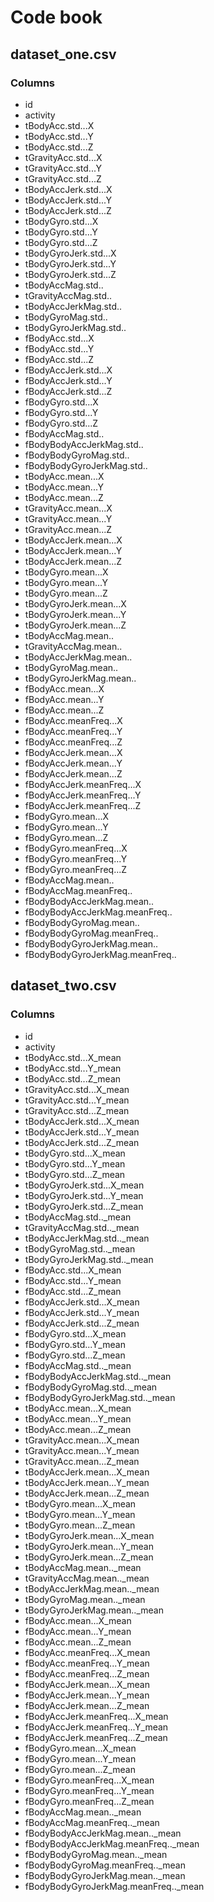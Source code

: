 # Code book

## dataset_one.csv
### Columns
* id
* activity
* tBodyAcc.std...X
* tBodyAcc.std...Y
* tBodyAcc.std...Z
* tGravityAcc.std...X
* tGravityAcc.std...Y
* tGravityAcc.std...Z
* tBodyAccJerk.std...X
* tBodyAccJerk.std...Y
* tBodyAccJerk.std...Z
* tBodyGyro.std...X
* tBodyGyro.std...Y
* tBodyGyro.std...Z
* tBodyGyroJerk.std...X
* tBodyGyroJerk.std...Y
* tBodyGyroJerk.std...Z
* tBodyAccMag.std..
* tGravityAccMag.std..
* tBodyAccJerkMag.std..
* tBodyGyroMag.std..
* tBodyGyroJerkMag.std..
* fBodyAcc.std...X
* fBodyAcc.std...Y
* fBodyAcc.std...Z
* fBodyAccJerk.std...X
* fBodyAccJerk.std...Y
* fBodyAccJerk.std...Z
* fBodyGyro.std...X
* fBodyGyro.std...Y
* fBodyGyro.std...Z
* fBodyAccMag.std..
* fBodyBodyAccJerkMag.std..
* fBodyBodyGyroMag.std..
* fBodyBodyGyroJerkMag.std..
* tBodyAcc.mean...X
* tBodyAcc.mean...Y
* tBodyAcc.mean...Z
* tGravityAcc.mean...X
* tGravityAcc.mean...Y
* tGravityAcc.mean...Z
* tBodyAccJerk.mean...X
* tBodyAccJerk.mean...Y
* tBodyAccJerk.mean...Z
* tBodyGyro.mean...X
* tBodyGyro.mean...Y
* tBodyGyro.mean...Z
* tBodyGyroJerk.mean...X
* tBodyGyroJerk.mean...Y
* tBodyGyroJerk.mean...Z
* tBodyAccMag.mean..
* tGravityAccMag.mean..
* tBodyAccJerkMag.mean..
* tBodyGyroMag.mean..
* tBodyGyroJerkMag.mean..
* fBodyAcc.mean...X
* fBodyAcc.mean...Y
* fBodyAcc.mean...Z
* fBodyAcc.meanFreq...X
* fBodyAcc.meanFreq...Y
* fBodyAcc.meanFreq...Z
* fBodyAccJerk.mean...X
* fBodyAccJerk.mean...Y
* fBodyAccJerk.mean...Z
* fBodyAccJerk.meanFreq...X
* fBodyAccJerk.meanFreq...Y
* fBodyAccJerk.meanFreq...Z
* fBodyGyro.mean...X
* fBodyGyro.mean...Y
* fBodyGyro.mean...Z
* fBodyGyro.meanFreq...X
* fBodyGyro.meanFreq...Y
* fBodyGyro.meanFreq...Z
* fBodyAccMag.mean..
* fBodyAccMag.meanFreq..
* fBodyBodyAccJerkMag.mean..
* fBodyBodyAccJerkMag.meanFreq..
* fBodyBodyGyroMag.mean..
* fBodyBodyGyroMag.meanFreq..
* fBodyBodyGyroJerkMag.mean..
* fBodyBodyGyroJerkMag.meanFreq..


## dataset_two.csv
### Columns
* id
* activity
* tBodyAcc.std...X_mean
* tBodyAcc.std...Y_mean
* tBodyAcc.std...Z_mean
* tGravityAcc.std...X_mean
* tGravityAcc.std...Y_mean
* tGravityAcc.std...Z_mean
* tBodyAccJerk.std...X_mean
* tBodyAccJerk.std...Y_mean
* tBodyAccJerk.std...Z_mean
* tBodyGyro.std...X_mean
* tBodyGyro.std...Y_mean
* tBodyGyro.std...Z_mean
* tBodyGyroJerk.std...X_mean
* tBodyGyroJerk.std...Y_mean
* tBodyGyroJerk.std...Z_mean
* tBodyAccMag.std.._mean
* tGravityAccMag.std.._mean
* tBodyAccJerkMag.std.._mean
* tBodyGyroMag.std.._mean
* tBodyGyroJerkMag.std.._mean
* fBodyAcc.std...X_mean
* fBodyAcc.std...Y_mean
* fBodyAcc.std...Z_mean
* fBodyAccJerk.std...X_mean
* fBodyAccJerk.std...Y_mean
* fBodyAccJerk.std...Z_mean
* fBodyGyro.std...X_mean
* fBodyGyro.std...Y_mean
* fBodyGyro.std...Z_mean
* fBodyAccMag.std.._mean
* fBodyBodyAccJerkMag.std.._mean
* fBodyBodyGyroMag.std.._mean
* fBodyBodyGyroJerkMag.std.._mean
* tBodyAcc.mean...X_mean
* tBodyAcc.mean...Y_mean
* tBodyAcc.mean...Z_mean
* tGravityAcc.mean...X_mean
* tGravityAcc.mean...Y_mean
* tGravityAcc.mean...Z_mean
* tBodyAccJerk.mean...X_mean
* tBodyAccJerk.mean...Y_mean
* tBodyAccJerk.mean...Z_mean
* tBodyGyro.mean...X_mean
* tBodyGyro.mean...Y_mean
* tBodyGyro.mean...Z_mean
* tBodyGyroJerk.mean...X_mean
* tBodyGyroJerk.mean...Y_mean
* tBodyGyroJerk.mean...Z_mean
* tBodyAccMag.mean.._mean
* tGravityAccMag.mean.._mean
* tBodyAccJerkMag.mean.._mean
* tBodyGyroMag.mean.._mean
* tBodyGyroJerkMag.mean.._mean
* fBodyAcc.mean...X_mean
* fBodyAcc.mean...Y_mean
* fBodyAcc.mean...Z_mean
* fBodyAcc.meanFreq...X_mean
* fBodyAcc.meanFreq...Y_mean
* fBodyAcc.meanFreq...Z_mean
* fBodyAccJerk.mean...X_mean
* fBodyAccJerk.mean...Y_mean
* fBodyAccJerk.mean...Z_mean
* fBodyAccJerk.meanFreq...X_mean
* fBodyAccJerk.meanFreq...Y_mean
* fBodyAccJerk.meanFreq...Z_mean
* fBodyGyro.mean...X_mean
* fBodyGyro.mean...Y_mean
* fBodyGyro.mean...Z_mean
* fBodyGyro.meanFreq...X_mean
* fBodyGyro.meanFreq...Y_mean
* fBodyGyro.meanFreq...Z_mean
* fBodyAccMag.mean.._mean
* fBodyAccMag.meanFreq.._mean
* fBodyBodyAccJerkMag.mean.._mean
* fBodyBodyAccJerkMag.meanFreq.._mean
* fBodyBodyGyroMag.mean.._mean
* fBodyBodyGyroMag.meanFreq.._mean
* fBodyBodyGyroJerkMag.mean.._mean
* fBodyBodyGyroJerkMag.meanFreq.._mean

